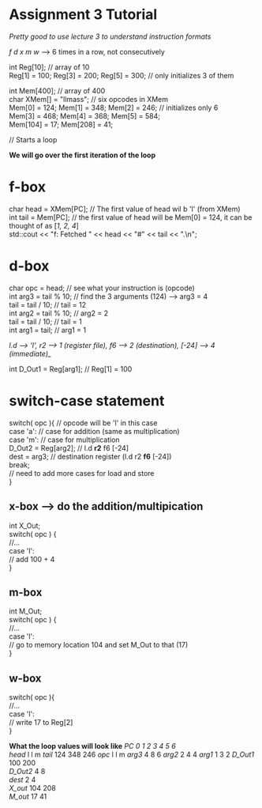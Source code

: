 # Assignment 3 Tutorial  
  
*Pretty good to use lecture 3 to understand instruction formats*  
  
*f d x m w* --> 6 times in a row, not consecutively  
  
int Reg[10];                              // array of 10  
Reg[1] = 100; Reg[3] = 200; Reg[5] = 300; // only initializes 3 of them  
  
int  Mem[400];                            // array of 400  
char XMem[] = "llmass";                   // six opcodes in XMem  
Mem[0] = 124; Mem[1] = 348; Mem[2] = 246; // initializes only 6  
Mem[3] = 468; Mem[4] = 368; Mem[5] = 584;  
Mem[104] = 17; Mem[208] = 41;  
  
// Starts a loop  
  
__We will go over the first iteration of the loop__
  
# f-box  
char head = XMem[PC];   // The first value of head wil b 'l' (from XMem)  
int  tail = Mem[PC];    // the first value of head will be Mem[0] = 124, it can be thought of as [_1, 2, 4_]  
std::cout << "f: Fetched " << head << "#" << tail << ".\n";  
  
# d-box  
char opc = head;                        // see what your instruction is (opcode)  
int arg3 = tail % 10;                   // find the 3 arguments (124) --> arg3 = 4  
tail = tail / 10;                       // tail = 12  
int arg2 = tail % 10;                   // arg2 = 2  
tail = tail / 10;                       // tail = 1  
int arg1 = tail;                        // arg1 = 1  
  
*l.d --> 'l',   r2 --> 1 (register file),  f6 --> 2 (destination),  [-24] --> 4 (immediate)_*  
  
int D_Out1 = Reg[arg1];                 // Reg[1] = 100  
  
# switch-case statement  
switch( opc ){                          // opcode will be 'l' in this case  
    case 'a':                           // case for addition (same as multiplication)  
    case 'm':                           // case for multiplication  
        D_Out2 = Reg[arg2];             // l.d    __r2__  f6  [-24]  
        dest = arg3;                    // destination register (l.d    r2  __f6__  [-24])  
        break;  
    // need to add more cases for load and store  
}  
  
## x-box --> do the addition/multipication  
int X_Out;  
switch( opc ) {  
    //...  
    case 'l':  
        // add 100 + 4  
}  
  
## m-box  
int M_Out;  
switch( opc ) {  
    //...  
    case 'l':  
        // go to memory location 104 and set M_Out to that (17)  
}  
  
## w-box  
switch( opc ){  
    //...  
    case 'l':  
        // write 17 to Reg[2]  
}  
  
__What the loop values will look like__
_PC      0      1       2       3       4       5      6_  
_head_    l     l       m
_tail_    124   348     246
_opc_     l     l       m
_arg3_    4     8       6
_arg2_    2     4       4
_arg1_    1     3       2
_D_Out1_  100   200     
_D_Out2_  4     8  
_dest_    2     4  
_X_out_   104   208  
_M_out_   17    41  
